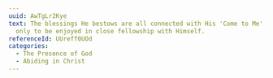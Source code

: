 ```yaml
---
uuid: AwTgLr2Kye
text: The blessings He bestows are all connected with His 'Come to Me', and are
  only to be enjoyed in close fellowship with Himself.
referenceId: UUreff0UOd
categories:
  - The Presence of God
  - Abiding in Christ
---
```

